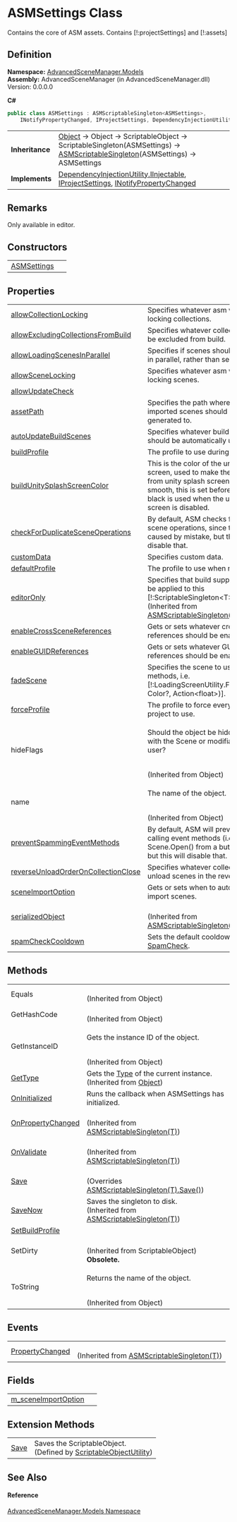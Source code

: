 # ASMSettings Class


Contains the core of ASM assets. Contains [!:projectSettings] and [!:assets]



## Definition
**Namespace:** <a href="N_AdvancedSceneManager_Models.md">AdvancedSceneManager.Models</a>  
**Assembly:** AdvancedSceneManager (in AdvancedSceneManager.dll) Version: 0.0.0.0

**C#**
``` C#
public class ASMSettings : ASMScriptableSingleton<ASMSettings>, 
	INotifyPropertyChanged, IProjectSettings, DependencyInjectionUtility.IInjectable
```

<table><tr><td><strong>Inheritance</strong></td><td><a href="https://learn.microsoft.com/dotnet/api/system.object" target="_blank" rel="noopener noreferrer">Object</a>  →  Object  →  ScriptableObject  →  ScriptableSingleton(ASMSettings)  →  <a href="T_AdvancedSceneManager_Utility_ASMScriptableSingleton_1.md">ASMScriptableSingleton</a>(ASMSettings)  →  ASMSettings</td></tr>
<tr><td><strong>Implements</strong></td><td><a href="T_AdvancedSceneManager_DependencyInjection_DependencyInjectionUtility_IInjectable.md">DependencyInjectionUtility.IInjectable</a>, <a href="T_AdvancedSceneManager_DependencyInjection_IProjectSettings.md">IProjectSettings</a>, <a href="https://learn.microsoft.com/dotnet/api/system.componentmodel.inotifypropertychanged" target="_blank" rel="noopener noreferrer">INotifyPropertyChanged</a></td></tr>
</table>



## Remarks
Only available in editor.

## Constructors
<table>
<tr>
<td><a href="M_AdvancedSceneManager_Models_ASMSettings__ctor.md">ASMSettings</a></td>
<td> </td></tr>
</table>

## Properties
<table>
<tr>
<td><a href="P_AdvancedSceneManager_Models_ASMSettings_allowCollectionLocking.md">allowCollectionLocking</a></td>
<td>Specifies whatever asm will allow locking collections.</td></tr>
<tr>
<td><a href="P_AdvancedSceneManager_Models_ASMSettings_allowExcludingCollectionsFromBuild.md">allowExcludingCollectionsFromBuild</a></td>
<td>Specifies whatever collections can be excluded from build.</td></tr>
<tr>
<td><a href="P_AdvancedSceneManager_Models_ASMSettings_allowLoadingScenesInParallel.md">allowLoadingScenesInParallel</a></td>
<td>Specifies if scenes should be loaded in parallel, rather than sequentially.</td></tr>
<tr>
<td><a href="P_AdvancedSceneManager_Models_ASMSettings_allowSceneLocking.md">allowSceneLocking</a></td>
<td>Specifies whatever asm will allow locking scenes.</td></tr>
<tr>
<td><a href="P_AdvancedSceneManager_Models_ASMSettings_allowUpdateCheck.md">allowUpdateCheck</a></td>
<td> </td></tr>
<tr>
<td><a href="P_AdvancedSceneManager_Models_ASMSettings_assetPath.md">assetPath</a></td>
<td>Specifies the path where profiles and imported scenes should be generated to.</td></tr>
<tr>
<td><a href="P_AdvancedSceneManager_Models_ASMSettings_autoUpdateBuildScenes.md">autoUpdateBuildScenes</a></td>
<td>Specifies whatever build scene list should be automatically updated.</td></tr>
<tr>
<td><a href="P_AdvancedSceneManager_Models_ASMSettings_buildProfile.md">buildProfile</a></td>
<td>The profile to use during build.</td></tr>
<tr>
<td><a href="P_AdvancedSceneManager_Models_ASMSettings_buildUnitySplashScreenColor.md">buildUnitySplashScreenColor</a></td>
<td>This is the color of the unity splash screen, used to make the transition from unity splash screen to ASM smooth, this is set before building. black is used when the unity splash screen is disabled.</td></tr>
<tr>
<td><a href="P_AdvancedSceneManager_Models_ASMSettings_checkForDuplicateSceneOperations.md">checkForDuplicateSceneOperations</a></td>
<td>By default, ASM checks for duplicate scene operations, since this is usually caused by mistake, but this will disable that.</td></tr>
<tr>
<td><a href="P_AdvancedSceneManager_Models_ASMSettings_customData.md">customData</a></td>
<td>Specifies custom data.</td></tr>
<tr>
<td><a href="P_AdvancedSceneManager_Models_ASMSettings_defaultProfile.md">defaultProfile</a></td>
<td>The profile to use when none is set.</td></tr>
<tr>
<td><a href="P_AdvancedSceneManager_Utility_ASMScriptableSingleton_1_editorOnly.md">editorOnly</a></td>
<td>Specifies that build support will not be applied to this [!:ScriptableSingleton&lt;T&gt;].<br />(Inherited from <a href="T_AdvancedSceneManager_Utility_ASMScriptableSingleton_1.md">ASMScriptableSingleton(T)</a>)</td></tr>
<tr>
<td><a href="P_AdvancedSceneManager_Models_ASMSettings_enableCrossSceneReferences.md">enableCrossSceneReferences</a></td>
<td>Gets or sets whatever cross-scene references should be enabled.</td></tr>
<tr>
<td><a href="P_AdvancedSceneManager_Models_ASMSettings_enableGUIDReferences.md">enableGUIDReferences</a></td>
<td>Gets or sets whatever GUID references should be enabled.</td></tr>
<tr>
<td><a href="P_AdvancedSceneManager_Models_ASMSettings_fadeScene.md">fadeScene</a></td>
<td>Specifies the scene to use for certain methods, i.e. [!:LoadingScreenUtility.FadeOut(float, Color?, Action&lt;float&gt;)].</td></tr>
<tr>
<td><a href="P_AdvancedSceneManager_Models_ASMSettings_forceProfile.md">forceProfile</a></td>
<td>The profile to force everyone in this project to use.</td></tr>
<tr>
<td>hideFlags</td>
<td><p>Should the object be hidden, saved with the Scene or modifiable by the user?</p><br />(Inherited from Object)</td></tr>
<tr>
<td>name</td>
<td><p>The name of the object.</p><br />(Inherited from Object)</td></tr>
<tr>
<td><a href="P_AdvancedSceneManager_Models_ASMSettings_preventSpammingEventMethods.md">preventSpammingEventMethods</a></td>
<td>By default, ASM will prevent spam calling event methods (i.e. calling Scene.Open() from a button press), but this will disable that.</td></tr>
<tr>
<td><a href="P_AdvancedSceneManager_Models_ASMSettings_reverseUnloadOrderOnCollectionClose.md">reverseUnloadOrderOnCollectionClose</a></td>
<td>Specifies whatever collections should unload scenes in the reverse order.</td></tr>
<tr>
<td><a href="P_AdvancedSceneManager_Models_ASMSettings_sceneImportOption.md">sceneImportOption</a></td>
<td>Gets or sets when to automatically import scenes.</td></tr>
<tr>
<td><a href="P_AdvancedSceneManager_Utility_ASMScriptableSingleton_1_serializedObject.md">serializedObject</a></td>
<td><br />(Inherited from <a href="T_AdvancedSceneManager_Utility_ASMScriptableSingleton_1.md">ASMScriptableSingleton(T)</a>)</td></tr>
<tr>
<td><a href="P_AdvancedSceneManager_Models_ASMSettings_spamCheckCooldown.md">spamCheckCooldown</a></td>
<td>Sets the default cooldown for <a href="T_AdvancedSceneManager_Utility_SpamCheck.md">SpamCheck</a>.</td></tr>
</table>

## Methods
<table>
<tr>
<td>Equals</td>
<td><br />(Inherited from Object)</td></tr>
<tr>
<td>GetHashCode</td>
<td><br />(Inherited from Object)</td></tr>
<tr>
<td>GetInstanceID</td>
<td><p>Gets the instance ID of the object.</p><br />(Inherited from Object)</td></tr>
<tr>
<td><a href="https://learn.microsoft.com/dotnet/api/system.object.gettype" target="_blank" rel="noopener noreferrer">GetType</a></td>
<td>Gets the <a href="https://learn.microsoft.com/dotnet/api/system.type" target="_blank" rel="noopener noreferrer">Type</a> of the current instance.<br />(Inherited from <a href="https://learn.microsoft.com/dotnet/api/system.object" target="_blank" rel="noopener noreferrer">Object</a>)</td></tr>
<tr>
<td><a href="M_AdvancedSceneManager_Models_ASMSettings_OnInitialized.md">OnInitialized</a></td>
<td>Runs the callback when ASMSettings has initialized.</td></tr>
<tr>
<td><a href="M_AdvancedSceneManager_Utility_ASMScriptableSingleton_1_OnPropertyChanged.md">OnPropertyChanged</a></td>
<td><br />(Inherited from <a href="T_AdvancedSceneManager_Utility_ASMScriptableSingleton_1.md">ASMScriptableSingleton(T)</a>)</td></tr>
<tr>
<td><a href="M_AdvancedSceneManager_Utility_ASMScriptableSingleton_1_OnValidate.md">OnValidate</a></td>
<td><br />(Inherited from <a href="T_AdvancedSceneManager_Utility_ASMScriptableSingleton_1.md">ASMScriptableSingleton(T)</a>)</td></tr>
<tr>
<td><a href="M_AdvancedSceneManager_Models_ASMSettings_Save.md">Save</a></td>
<td><br />(Overrides <a href="M_AdvancedSceneManager_Utility_ASMScriptableSingleton_1_Save.md">ASMScriptableSingleton(T).Save()</a>)</td></tr>
<tr>
<td><a href="M_AdvancedSceneManager_Utility_ASMScriptableSingleton_1_SaveNow.md">SaveNow</a></td>
<td>Saves the singleton to disk.<br />(Inherited from <a href="T_AdvancedSceneManager_Utility_ASMScriptableSingleton_1.md">ASMScriptableSingleton(T)</a>)</td></tr>
<tr>
<td><a href="M_AdvancedSceneManager_Models_ASMSettings_SetBuildProfile.md">SetBuildProfile</a></td>
<td> </td></tr>
<tr>
<td>SetDirty</td>
<td><br />(Inherited from ScriptableObject)<br /><strong>Obsolete.</strong></td></tr>
<tr>
<td>ToString</td>
<td><p>Returns the name of the object.</p><br />(Inherited from Object)</td></tr>
</table>

## Events
<table>
<tr>
<td><a href="E_AdvancedSceneManager_Utility_ASMScriptableSingleton_1_PropertyChanged.md">PropertyChanged</a></td>
<td><br />(Inherited from <a href="T_AdvancedSceneManager_Utility_ASMScriptableSingleton_1.md">ASMScriptableSingleton(T)</a>)</td></tr>
</table>

## Fields
<table>
<tr>
<td><a href="F_AdvancedSceneManager_Models_ASMSettings_m_sceneImportOption.md">m_sceneImportOption</a></td>
<td> </td></tr>
</table>

## Extension Methods
<table>
<tr>
<td><a href="M_AdvancedSceneManager_Utility_ScriptableObjectUtility_Save.md">Save</a></td>
<td>Saves the ScriptableObject.<br />(Defined by <a href="T_AdvancedSceneManager_Utility_ScriptableObjectUtility.md">ScriptableObjectUtility</a>)</td></tr>
</table>

## See Also


#### Reference
<a href="N_AdvancedSceneManager_Models.md">AdvancedSceneManager.Models Namespace</a>  
